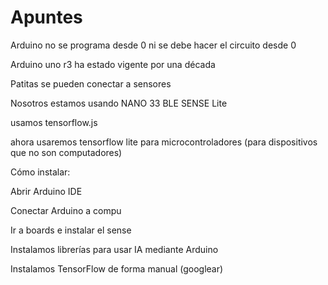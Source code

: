 # Apuntes 

Arduino no se programa desde 0 ni se debe hacer el circuito desde 0

Arduino uno r3 ha estado vigente por una década

Patitas se pueden conectar a sensores

Nosotros estamos usando NANO 33 BLE SENSE Lite

usamos tensorflow.js

ahora usaremos tensorflow lite para microcontroladores (para dispositivos que no son computadores)

Cómo instalar:

Abrir Arduino IDE

Conectar Arduino a compu

Ir a boards e instalar el sense

Instalamos librerías para usar IA mediante Arduino

Instalamos TensorFlow de forma manual (googlear)
